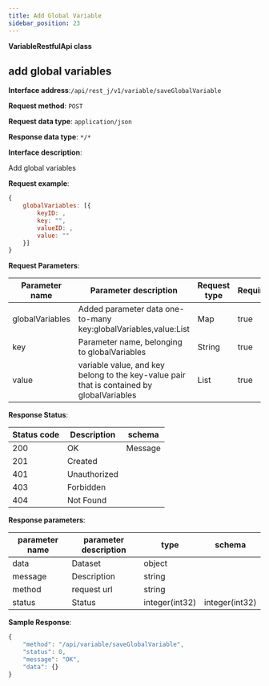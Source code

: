 ```yaml
---
title: Add Global Variable
sidebar_position: 23
---
```

**VariableRestfulApi class**

## add global variables

**Interface address**:`/api/rest_j/v1/variable/saveGlobalVariable`

**Request method**: `POST`

**Request data type**: `application/json`

**Response data type**: `*/*`

**Interface description**:<p>Add global variables</p>

**Request example**:

````javascript
{
    globalVariables: [{
        keyID: ,
        key: "",
        valueID: ,
        value: ""
    }]
}
````

**Request Parameters**:

| Parameter name | Parameter description | Request type | Required | Data type | schema |
| -------- | -------- | ----- | -------- | -------- | ------ |
|globalVariables|Added parameter data one-to-many key:globalVariables,value:List|Map|true|Map|
|key|Parameter name, belonging to globalVariables|String|true|String|
|value| variable value, and key belong to the key-value pair that is contained by globalVariables |List|true|List|

**Response Status**:

| Status code | Description | schema |
| -------- | -------- | ----- |
|200|OK|Message|
|201|Created|
|401|Unauthorized|
|403|Forbidden|
|404|Not Found|

**Response parameters**:

| parameter name | parameter description | type | schema |
| -------- | -------- | ----- |----- |
|data|Dataset|object|
|message|Description|string|
|method|request url|string|
|status|Status|integer(int32)|integer(int32)|

**Sample Response**:

````javascript
{
    "method": "/api/variable/saveGlobalVariable",
    "status": 0,
    "message": "OK",
    "data": {}
}
````
